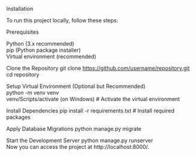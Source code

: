 Installation

To run this project locally, follow these steps:

Prerequisites

Python (3.x recommended)  
pip (Python package installer)  
Virtual environment (recommended)  

Clone the Repository
git clone https://github.com/username/repository.git
cd repository

Setup Virtual Environment (Optional but Recommended)  
python -m venv venv  
venv/Scripts/activate (on Windows) # Activate the virtual environment  

Install Dependencies
pip install -r requirements.txt # Install required packages

Apply Database Migrations
python manage.py migrate

Start the Development Server
python manage.py runserver  
Now you can access the project at http://localhost:8000/.

